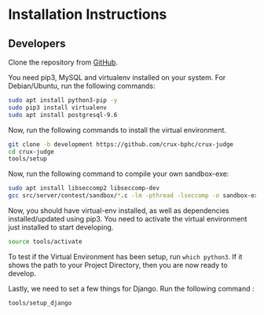 # Installation Instructions

## Developers

Clone the repository from [GitHub](https://github.com/crux-bphc/crux-judge).

You need pip3, MySQL and virtualenv installed on your system. For Debian/Ubuntu, run the following commands:

```bash
sudo apt install python3-pip -y
sudo pip3 install virtualenv
sudo apt install postgresql-9.6
```

Now, run the following commands to install the virtual environment.

```bash
git clone -b development https://github.com/crux-bphc/crux-judge
cd crux-judge
tools/setup
```
Now, run the following command to compile your own sandbox-exe:

```bash
sudo apt install libseccomp2 libseccomp-dev
gcc src/server/contest/sandbox/*.c -lm -pthread -lseccomp -o sandbox-exe
```


<!-- TODO : Add instructions for setting up postgresql-9.6 -->

Now, you should have virtual-env installed, as well as dependencies installed/updated using pip3. You need to activate the virtual environment just installed to start developing.

```bash
source tools/activate
```

To test if the Virtual Environment has been setup, run `which python3`. If it shows the path to your Project Directory, then you are now ready to develop.

Lastly, we need to set a few things for Django. Run the following command :
```bash
tools/setup_django
```
